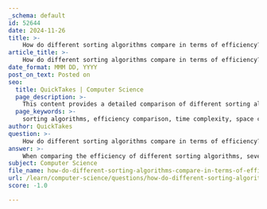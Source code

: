 ```yaml
---
_schema: default
id: 52644
date: 2024-11-26
title: >-
    How do different sorting algorithms compare in terms of efficiency?
article_title: >-
    How do different sorting algorithms compare in terms of efficiency?
date_format: MMM DD, YYYY
post_on_text: Posted on
seo:
  title: QuickTakes | Computer Science
  page_description: >-
    This content provides a detailed comparison of different sorting algorithms, including their time and space complexities, stability, and descriptions, helping to understand their efficiency in various contexts.
  page_keywords: >-
    sorting algorithms, efficiency comparison, time complexity, space complexity, stability, Bubble Sort, Selection Sort, Insertion Sort, Quick Sort, Merge Sort, Shell Sort, Radix Sort, algorithm characteristics
author: QuickTakes
question: >-
    How do different sorting algorithms compare in terms of efficiency?
answer: >-
    When comparing the efficiency of different sorting algorithms, several factors come into play, including time complexity, space complexity, stability, and the nature of the data being sorted. Below is a summary of some common sorting algorithms and their efficiency characteristics:\n\n1. **Bubble Sort**:\n   - **Time Complexity**: $O(n^2)$ in the worst and average cases; $O(n)$ in the best case (when the array is already sorted).\n   - **Space Complexity**: $O(1)$ (in-place).\n   - **Stability**: Stable.\n   - **Description**: Repeatedly swaps adjacent elements if they are in the wrong order, causing the largest unsorted element to "bubble" to its correct position.\n\n2. **Selection Sort**:\n   - **Time Complexity**: $O(n^2)$ for all cases.\n   - **Space Complexity**: $O(1)$ (in-place).\n   - **Stability**: Unstable (can be made stable using a linked list).\n   - **Description**: Iteratively selects the smallest element from the unsorted portion and swaps it with the first unsorted element.\n\n3. **Insertion Sort**:\n   - **Time Complexity**: $O(n)$ in the best case (when the array is nearly sorted); $O(n^2)$ in the worst case.\n   - **Space Complexity**: $O(1)$ (in-place).\n   - **Stability**: Stable.\n   - **Description**: Builds a sorted array one element at a time by repeatedly taking the next element and inserting it into the correct position.\n\n4. **Quick Sort**:\n   - **Time Complexity**: $O(n \log n)$ on average; $O(n^2)$ in the worst case (rare with good pivot selection).\n   - **Space Complexity**: $O(\log n)$ (due to recursion stack).\n   - **Stability**: Unstable.\n   - **Description**: Divides the array into sub-arrays based on a pivot element and recursively sorts the sub-arrays.\n\n5. **Merge Sort**:\n   - **Time Complexity**: $O(n \log n)$ for all cases.\n   - **Space Complexity**: $O(n)$ (not in-place).\n   - **Stability**: Stable.\n   - **Description**: Divides the array into halves, sorts each half, and merges them back together.\n\n6. **Shell Sort**:\n   - **Time Complexity**: Best case $O(n)$; worst case $O(n^2)$ (depends on the gap sequence).\n   - **Space Complexity**: $O(1)$ (in-place).\n   - **Stability**: Unstable.\n   - **Description**: An optimized version of insertion sort that allows the exchange of items that are far apart.\n\n7. **Radix Sort**:\n   - **Time Complexity**: $O(nk)$, where $k$ is the number of digits in the largest number.\n   - **Space Complexity**: $O(n + k)$.\n   - **Stability**: Stable.\n   - **Description**: Non-comparison based sorting that processes individual digits of the numbers.\n\n### Key Takeaways:\n- **Efficiency**: Quick Sort and Merge Sort are generally more efficient for larger datasets due to their $O(n \log n)$ time complexity.\n- **Stability**: If maintaining the relative order of equal elements is important, Merge Sort and Insertion Sort are preferable.\n- **Space Considerations**: In-place algorithms like Quick Sort and Insertion Sort are advantageous when memory usage is a concern.\n\nIn conclusion, the choice of sorting algorithm depends on the specific requirements of the application, including the size of the dataset, the need for stability, and memory constraints. Each algorithm has its strengths and weaknesses, making it essential to analyze the context in which it will be used.
subject: Computer Science
file_name: how-do-different-sorting-algorithms-compare-in-terms-of-efficiency.md
url: /learn/computer-science/questions/how-do-different-sorting-algorithms-compare-in-terms-of-efficiency
score: -1.0

---
```


&nbsp;